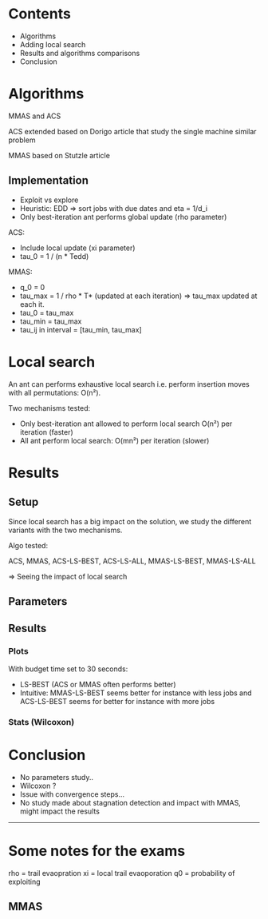# Contents

- Algorithms
- Adding local search
- Results and algorithms comparisons
- Conclusion

# Algorithms

MMAS and ACS

ACS extended based on Dorigo article that study the single machine similar problem


MMAS based on Stutzle article

## Implementation

- Exploit vs explore
- Heuristic: EDD => sort jobs with due dates and eta =  1/d_i
- Only best-iteration ant performs global update (rho parameter)

ACS:
- Include local update (xi parameter)
- tau_0 = 1 / (n * Tedd)

MMAS:
- q_0 = 0
- tau_max = 1 / rho * T* (updated at each iteration) => tau_max updated at each it.
- tau_0 = tau_max
- tau_min = tau_max
- tau_ij in interval = [tau_min, tau_max]

# Local search

An ant can performs exhaustive local search i.e. perform insertion moves with all permutations: O(n²).

Two mechanisms tested:

- Only best-iteration ant allowed to perform local search O(n²) per iteration (faster)
- All ant perform local search: O(mn²) per iteration (slower)

# Results

## Setup

Since local search has a big impact on the solution, we study the different variants with the two mechanisms.

Algo tested:

ACS, MMAS, ACS-LS-BEST, ACS-LS-ALL, MMAS-LS-BEST, MMAS-LS-ALL

=> Seeing the impact of local search

## Parameters

## Results

### Plots

With budget time set to 30 seconds:

- LS-BEST (ACS or MMAS often performs better)
- Intuitive: MMAS-LS-BEST seems better for instance with less jobs and ACS-LS-BEST seems for better for instance with more jobs

### Stats (Wilcoxon)




# Conclusion

- No parameters study..
- Wilcoxon ?
- Issue with convergence steps...
- No study made about stagnation detection and impact with MMAS, might impact the results




------------------------------------------------------------


# Some notes for the exams

rho = trail evaopration
xi = local trail evaoporation
q0 = probability of exploiting


## MMAS
